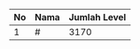 | No | Nama            | Jumlah Level |
|----|-----------------|--------------|
| 1  | #    |    3170        |
